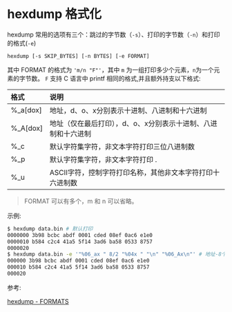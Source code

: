 # hexdump 格式化

hexdump 常用的选项有三个：跳过的字节数（`-s`）、打印的字节数（`-n`）和打印的格式(`-e`)
```
hexdump [-s SKIP_BYTES] [-n BYTES] [-e FORMAT] 
```

其中 FORMAT 的格式为 `'m/n "F"'`，其中 `m` 为一组打印多少个元素，`n`为一个元素的字节数。 `F` 支持 C 语言中 printf 相同的格式,并且额外持支以下格式:  

| 格式      | 说明 |
| :-       |  :-  |
| %_a[dox] | 地址，d、o、x分别表示十进制、八进制和十六进制 |
| %_A[dox] | 地址（仅在最后打印），d、o、x分别表示十进制、八进制和十六进制 |
| %_c      | 默认字符集字符，非文本字符打印三位八进制数 |
| %_p      | 默认字符集字符，非文本字符打印 . |
| %_u      | ASCII字符，控制字符打印名称，其他非文本字符打印十六进制数 |

> FORMAT 可以有多个，m 和 n 可以省略。

示例:  

```bash
$ hexdump data.bin # 默认打印
0000000 3b98 bcbc abdf 0001 cded 08ef 0ac6 e1e0
0000010 b584 c2c4 41a5 5f14 3ad6 ba58 0533 8757
0000020
$ hexdump data.bin -e '"%06_ax " 8/2 "%04x " "\n" "%06_Ax\n"' # 地址-8个2字节十六进制整数-换行 --- 最后再打印一次地址
000000 3b98 bcbc abdf 0001 cded 08ef 0ac6 e1e0
000010 b584 c2c4 41a5 5f14 3ad6 ba58 0533 8757
000020
```

参考:  

[hexdump - FORMATS](https://man7.org/linux/man-pages/man1/hexdump.1.html#FORMATS)